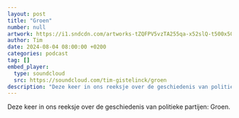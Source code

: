 ```yaml
---
layout: post
title: "Groen"
number: null
artwork: https://i1.sndcdn.com/artworks-tZQFPV5vzTA255qa-x52slQ-t500x500.jpg
author: Tim
date: 2024-08-04 08:00:00 +0200
categories: podcast
tag: []
embed_player:
  type: soundcloud
  src: https://soundcloud.com/tim-gistelinck/groen
description: "Deze keer in ons reeksje over de geschiedenis van politieke partijen: Groen."
---
```

Deze keer in ons reeksje over de geschiedenis van politieke partijen: Groen.